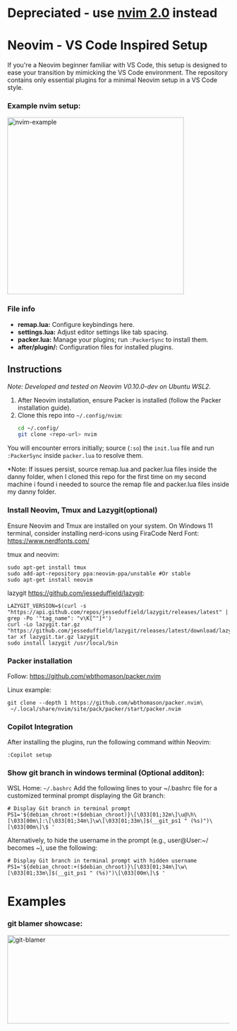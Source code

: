 # Depreciated - use [nvim 2.0](https://github.com/dfox97/nvim-2.0) instead

# Neovim - VS Code Inspired Setup

If you're a Neovim beginner familiar with VS Code, this setup is designed to ease your transition by mimicking the VS Code environment. The repository contains only essential plugins for a minimal Neovim setup in a VS Code style.
### Example nvim setup:
<img src="https://github.com/dfox97/nvim/assets/61083107/8131b337-bd0b-4a25-88b1-4733d63e0f5a" alt="nvim-example" height="400px" width="400px">

### File info
- **remap.lua:** Configure keybindings here.
- **settings.lua:** Adjust editor settings like tab spacing.
- **packer.lua:** Manage your plugins; run `:PackerSync` to install them.
- **after/plugin/:** Configuration files for installed plugins.

## Instructions

*Note: Developed and tested on Neovim V0.10.0-dev on Ubuntu WSL2.*

1. After Neovim installation, ensure Packer is installed (follow the Packer installation guide).
2. Clone this repo into `~/.config/nvim`:
   ```bash
   cd ~/.config/
   git clone <repo-url> nvim
   ```

You will encounter errors initially; source (`:so`) the `init.lua` file and run `:PackerSync` inside `packer.lua` to resolve them.

*Note: If issues persist, source remap.lua and packer.lua files inside the danny folder, when I cloned this repo for the first time on my second machine i found i needed to source the remap file and packer.lua files inside my danny folder.


### Install Neovim, Tmux and Lazygit(optional)
Ensure Neovim and Tmux are installed on your system. On Windows 11 terminal, consider installing nerd-icons using FiraCode Nerd Font: https://www.nerdfonts.com/

tmux and neovim:
```
sudo apt-get install tmux
sudo add-apt-repository ppa:neovim-ppa/unstable #Or stable
sudo apt-get install neovim
```

lazygit https://github.com/jesseduffield/lazygit:
```
LAZYGIT_VERSION=$(curl -s "https://api.github.com/repos/jesseduffield/lazygit/releases/latest" | grep -Po '"tag_name": "v\K[^"]*')
curl -Lo lazygit.tar.gz "https://github.com/jesseduffield/lazygit/releases/latest/download/lazygit_${LAZYGIT_VERSION}_Linux_x86_64.tar.gz"
tar xf lazygit.tar.gz lazygit
sudo install lazygit /usr/local/bin
```

### Packer installation
Follow: https://github.com/wbthomason/packer.nvim

Linux example:
```
git clone --depth 1 https://github.com/wbthomason/packer.nvim\
 ~/.local/share/nvim/site/pack/packer/start/packer.nvim
```

### Copilot Integration
After installing the plugins, run the following command within Neovim: 
```
:Copilot setup
```

### Show git branch in windows terminal (Optional additon):
WSL Home: `~/.bashrc` 
Add the following lines to your ~/.bashrc file for a customized terminal prompt displaying the Git branch:
```
# Display Git branch in terminal prompt
PS1='${debian_chroot:+($debian_chroot)}\[\033[01;32m\]\u@\h\[\033[00m\]:\[\033[01;34m\]\w\[\033[01;33m\]$(__git_ps1 " (%s)")\[\033[00m\]\$ '
```

Alternatively, to hide the username in the prompt (e.g., user@User:~/ becomes ~), use the following:
```
# Display Git branch in terminal prompt with hidden username
PS1='${debian_chroot:+($debian_chroot)}\[\033[01;34m\]\w\[\033[01;33m\]$(__git_ps1 " (%s)")\[\033[00m\]\$ '
```

# Examples
### git blamer showcase:
<img src="https://github.com/dfox97/nvim/assets/61083107/9a0f85ed-9c8d-47b9-8a05-bd6c9936d064" alt="git-blamer" height="200px" width="800px">

